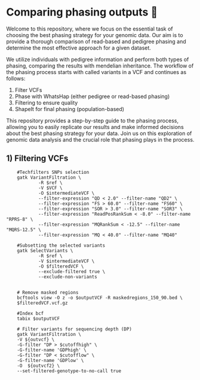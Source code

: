 # Comparing phasing outputs 🧬

Welcome to this repository, where we focus on the essential task of choosing the best phasing strategy for your genomic data. Our aim is to provide a thorough comparison of read-based and pedigree phasing and determine the most effective approach for a given dataset.

We utilize individuals with pedigree information and perform both types of phasing, comparing the results with mendelian inheritance. The workflow of the phasing process starts with called variants in a VCF and continues as follows: 
1) Filter VCFs
2) Phase with WhatsHap (either pedigree or read-based phasing)
3) Filtering to ensure quality
4) ShapeIt for final phasing (population-based)

This repository provides a step-by-step guide to the phasing process, allowing you to easily replicate our results and make informed decisions about the best phasing strategy for your data. Join us on this exploration of genomic data analysis and the crucial role that phasing plays in the process.

## 1) Filtering VCFs


```console
	#Techfilters SNPs selection
	gatk VariantFiltration \
        	-R $ref \
        	-V $VCF \
        	-O $intermediateVCF \
        	--filter-expression "QD < 2.0" --filter-name "QD2" \
        	--filter-expression "FS > 60.0" --filter-name "FS60" \
        	--filter-expression "SOR > 3.0" --filter-name "SOR3" \
        	--filter-expression "ReadPosRankSum < -8.0" --filter-name "RPRS-8" \
        	--filter-expression "MQRankSum < -12.5" --filter-name "MQRS-12.5" \
        	--filter-expression "MQ < 40.0" --filter-name "MQ40"

	#Subsetting the selected variants
	gatk SelectVariants \
        	-R $ref \
        	-V $intermediateVCF \
        	-O $filteredVCF \
        	--exclude-filtered true \
        	--exclude-non-variants
		
		
	# Remove masked regions
	bcftools view -O z -o $outputVCF -R maskedregions_150_90.bed \
	$filteredVCF.vcf.gz

	#Index bcf
	tabix $outputVCF
	
	# Filter variants for sequencing depth (DP)
	gatk VariantFiltration \
	-V ${outvcf} \
	-G-filter "DP > $cutoffhigh" \
	-G-filter-name 'GDPhigh' \
	-G-filter "DP < $cutofflow" \
	-G-filter-name 'GDPlow' \
	-O  ${outvcf2} \
	--set-filtered-genotype-to-no-call true

```

